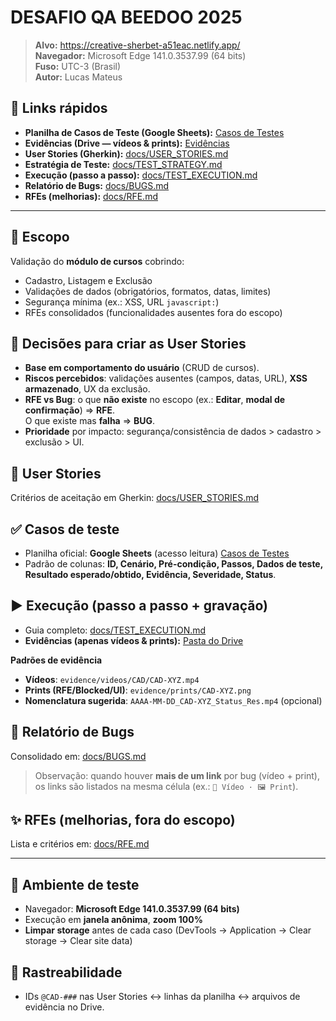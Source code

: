# DESAFIO QA BEEDOO 2025

> **Alvo:** https://creative-sherbet-a51eac.netlify.app/  
> **Navegador:** Microsoft Edge 141.0.3537.99 (64 bits)  
> **Fuso:** UTC-3 (Brasil)  
> **Autor:** Lucas Mateus

## 🔗 Links rápidos
- **Planilha de Casos de Teste (Google Sheets):** [Casos de Testes](https://docs.google.com/spreadsheets/d/1IFP406HxHvCxfDRIIRIK-XRMz3UyOoBAmabWJq3toE0/edit?usp=sharing)
- **Evidências (Drive — vídeos & prints):** [Evidências](https://drive.google.com/drive/folders/1FvXUU9q3M5sd4BVJ_PCg9cts4X8uClsu?usp=drive_link)
- **User Stories (Gherkin):** [docs/USER_STORIES.md](docs/USER_STORIES.md)
- **Estratégia de Teste:** [docs/TEST_STRATEGY.md](docs/TEST_STRATEGY.md)
- **Execução (passo a passo):** [docs/TEST_EXECUTION.md](docs/TEST_EXECUTION.md)
- **Relatório de Bugs:** [docs/BUGS.md](docs/BUGS.md)
- **RFEs (melhorias):** [docs/RFE.md](docs/RFE.md)

---

## 🎯 Escopo
Validação do **módulo de cursos** cobrindo:
- Cadastro, Listagem e Exclusão
- Validações de dados (obrigatórios, formatos, datas, limites)
- Segurança mínima (ex.: XSS, URL `javascript:`)
- RFEs consolidados (funcionalidades ausentes fora do escopo)

## 🧭 Decisões para criar as User Stories
- **Base em comportamento do usuário** (CRUD de cursos).
- **Riscos percebidos**: validações ausentes (campos, datas, URL), **XSS armazenado**, UX da exclusão.
- **RFE vs Bug**: o que **não existe** no escopo (ex.: **Editar**, **modal de confirmação**) ⇒ **RFE**.  
  O que existe mas **falha** ⇒ **BUG**.
- **Prioridade** por impacto: segurança/consistência de dados > cadastro > exclusão > UI.

## 📜 User Stories
Critérios de aceitação em Gherkin: [docs/USER_STORIES.md](docs/USER_STORIES.md)

## ✅ Casos de teste
- Planilha oficial: **Google Sheets** (acesso leitura) [Casos de Testes](https://docs.google.com/spreadsheets/d/1IFP406HxHvCxfDRIIRIK-XRMz3UyOoBAmabWJq3toE0/edit?usp=sharing)
- Padrão de colunas: **ID, Cenário, Pré-condição, Passos, Dados de teste, Resultado esperado/obtido, Evidência, Severidade, Status**.

## ▶️ Execução (passo a passo + gravação)
- Guia completo: [docs/TEST_EXECUTION.md](docs/TEST_EXECUTION.md)
- **Evidências (apenas vídeos & prints):** [Pasta do Drive](https://drive.google.com/drive/folders/1mdZ4u2FHJHIT4UhbbGnn7J3cnabul3ny?usp=drive_link)

**Padrões de evidência**
- **Vídeos**: `evidence/videos/CAD/CAD-XYZ.mp4`
- **Prints (RFE/Blocked/UI)**: `evidence/prints/CAD-XYZ.png`
- **Nomenclatura sugerida**: `AAAA-MM-DD_CAD-XYZ_Status_Res.mp4` (opcional)

## 🐞 Relatório de Bugs
Consolidado em: [docs/BUGS.md](docs/BUGS.md)  
> Observação: quando houver **mais de um link** por bug (vídeo + print), os links são listados na mesma célula (ex.: `🎥 Vídeo · 🖼️ Print`).

## ✨ RFEs (melhorias, fora do escopo)
Lista e critérios em: [docs/RFE.md](docs/RFE.md)

---

## 🔧 Ambiente de teste
- Navegador: **Microsoft Edge 141.0.3537.99 (64 bits)**
- Execução em **janela anônima**, **zoom 100%**
- **Limpar storage** antes de cada caso (DevTools → Application → Clear storage → Clear site data)

## 🔗 Rastreabilidade
- IDs `@CAD-###` nas User Stories ↔ linhas da planilha ↔ arquivos de evidência no Drive.

